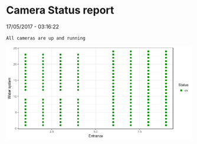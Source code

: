 Camera Status report
================
17/05/2017 - 03:16:22

    All cameras are up and running

![](camreport_files/figure-markdown_github/unnamed-chunk-2-1.png)
